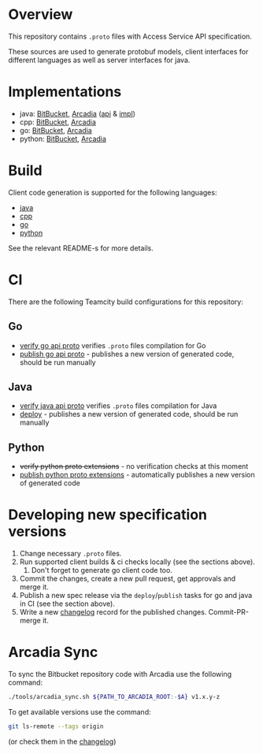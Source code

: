 # Overview

This repository contains `.proto` files with Access Service API specification.

These sources are used to generate protobuf models, client interfaces for different languages
as well as server interfaces for java.



# Implementations
- java: [BitBucket](https://bb.yandex-team.ru/projects/CLOUD/repos/iam-access-service-client-java/), 
  [Arcadia](https://a.yandex-team.ru/arc/trunk/arcadia/contrib/java/yandex/cloud/iam)
  ([api](https://a.yandex-team.ru/arc/trunk/arcadia/contrib/java/yandex/cloud/iam/access-service-client-api)
  & [impl](https://a.yandex-team.ru/arc/trunk/arcadia/contrib/java/yandex/cloud/iam/access-service-client-impl)) 
- cpp: [BitBucket](https://bb.yandex-team.ru/projects/CLOUD/repos/iam-access-service-client-cpp/),
  [Arcadia](https://a.yandex-team.ru/arc/trunk/arcadia/cloud/iam/accessservice/client/iam-access-service-client-cpp)
- go: [BitBucket](https://bb.yandex-team.ru/projects/CLOUD/repos/iam-access-service-client-go/),
  [Arcadia](https://a.yandex-team.ru/arc/trunk/arcadia/cloud/iam/accessservice/client/iam-access-service-client-go)
- python: [BitBucket](https://bb.yandex-team.ru/projects/CLOUD/repos/iam-access-service-client-python),
  [Arcadia](https://a.yandex-team.ru/arc/trunk/arcadia/cloud/iam/accessservice/client/iam-access-service-client-python)



# Build

Client code generation is supported for the following languages:

- [java](./java) 
- [cpp](https://bb.yandex-team.ru/projects/CLOUD/repos/iam-access-service-client-cpp)
- [go](./go)
- [python](./python)

See the relevant README-s for more details.



# CI

There are the following Teamcity build configurations for this repository:

## Go

- [verify go api proto](https://teamcity.aw.cloud.yandex.net/buildConfiguration/IAM_Services_IamAccessServiceGoClient_VerifyIamAccessServiceGoApi) verifies `.proto` files compilation for Go
- [publish go api proto](https://teamcity.aw.cloud.yandex.net/buildConfiguration/IAM_Services_IamAccessServiceGoClient_PublishIamAccessServiceGoApi) - publishes a new version of generated code, should be run manually

## Java

- [verify java api proto](https://teamcity.aw.cloud.yandex.net/viewType.html?buildTypeId=IAM_Services_IamAccessServiceJavaClient_VerifyIamAccessServiceJavaApi) verifies `.proto` files compilation for Java
- [deploy](https://teamcity.yandex-team.ru/buildConfiguration/Cloud_IamAccessServiceApiProto_ProtoDeploy) - publishes a new version of generated code, should be run manually

## Python

- ~~verify python proto extensions~~ - no verification checks at this moment
- [publish python proto extensions](https://teamcity.aw.cloud.yandex.net/buildConfiguration/IAM_Services_IamAccessServicePythonClient_PublishIamAccessServicePythonApi) -
  automatically publishes a new version of generated code



# Developing new specification versions

1. Change necessary `.proto` files.
2. Run supported client builds & ci checks locally (see the sections above).
   1. Don't forget to generate go client code too.
3. Commit the changes, create a new pull request, get approvals and merge it.
4. Publish a new spec release via the `deploy`/`publish` tasks for go and java in CI (see the section above).
5. Write a new [changelog](./CHANGELOG.md) record for the published changes. Commit-PR-merge it.



# Arcadia Sync

To sync the Bitbucket repository code with Arcadia use the following command:
```bash
./tools/arcadia_sync.sh ${PATH_TO_ARCADIA_ROOT:-$A} v1.x.y-z
```

To get available versions use the command:
```bash
git ls-remote --tags origin
```
(or check them in the [changelog](./CHANGELOG.md))

